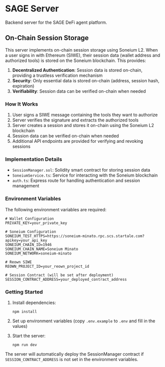 # SAGE Server

Backend server for the SAGE DeFi agent platform.

## On-Chain Session Storage

This server implements on-chain session storage using Soneium L2. When a user signs in with Ethereum (SIWE), their session data (wallet address and authorized tools) is stored on the Soneium blockchain. This provides:

1. **Decentralized Authentication**: Session data is stored on-chain, providing a trustless verification mechanism
2. **Security**: Only essential data is stored on-chain (address, session hash, expiration)
3. **Verifiability**: Session data can be verified on-chain when needed

### How It Works

1. User signs a SIWE message containing the tools they want to authorize
2. Server verifies the signature and extracts the authorized tools
3. Server creates a session and stores it on-chain using the Soneium L2 blockchain
4. Session data can be verified on-chain when needed
5. Additional API endpoints are provided for verifying and revoking sessions

### Implementation Details

- `SessionManager.sol`: Solidity smart contract for storing session data
- `SoneiumService.ts`: Service for interacting with the Soneium blockchain
- `auth.ts`: Express route for handling authentication and session management

### Environment Variables

The following environment variables are required:

```
# Wallet Configuration
PRIVATE_KEY=your_private_key

# Soneium Configuration
SONEIUM_TEST_HTTPS=https://soneium-minato.rpc.scs.startale.com?apikey=your_api_key
SONEIUM_CHAIN_ID=1946
SONEIUM_CHAIN_NAME=Soneium Minato
SONEIUM_NETWORK=soneium-minato

# Reown SIWE
REOWN_PROJECT_ID=your_reown_project_id

# Session Contract (will be set after deployment)
SESSION_CONTRACT_ADDRESS=your_deployed_contract_address
```

### Getting Started

1. Install dependencies:
   ```
   npm install
   ```

2. Set up environment variables (copy `.env.example` to `.env` and fill in the values)

3. Start the server:
   ```
   npm run dev
   ```

The server will automatically deploy the SessionManager contract if `SESSION_CONTRACT_ADDRESS` is not set in the environment variables.
